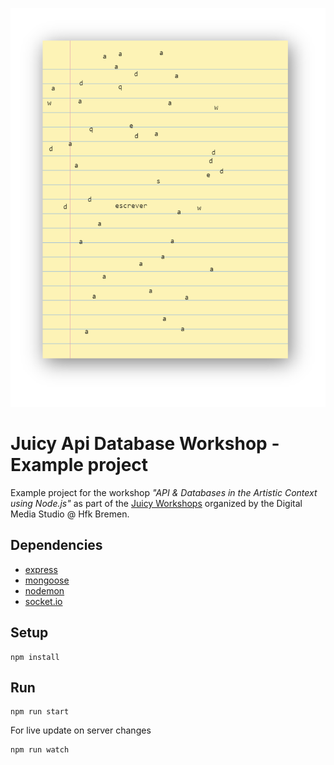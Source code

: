 ![cover](cover.png)

# Juicy Api Database Workshop - Example project

Example project for the workshop *"API & Databases in the Artistic Context using Node.js"* as part of the [Juicy Workshops](https://github.com/digitalmediabremen/juicy-workshops) organized by the Digital Media Studio @ Hfk Bremen.

## Dependencies

- [express](https://www.npmjs.com/package/express)
- [mongoose](https://www.npmjs.com/package/mongoose)
- [nodemon](https://www.npmjs.com/package/nodemon)
- [socket.io](https://socket.io/)

## Setup

```
npm install
```

## Run

```
npm run start
```

For live update on server changes

```
npm run watch
```